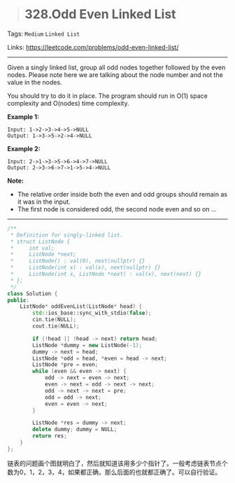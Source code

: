 > # 328.Odd Even Linked List

Tags: `Medium` `Linked List`

Links: https://leetcode.com/problems/odd-even-linked-list/

-----

Given a singly linked list, group all odd nodes together followed by the even nodes. Please note here we are talking about the node number and not the value in the nodes.

You should try to do it in place. The program should run in O(1) space complexity and O(nodes) time complexity.

**Example 1:**

```
Input: 1->2->3->4->5->NULL
Output: 1->3->5->2->4->NULL
```

**Example 2:**

```
Input: 2->1->3->5->6->4->7->NULL
Output: 2->3->6->7->1->5->4->NULL
```

**Note:**

- The relative order inside both the even and odd groups should remain as it was in the input.
- The first node is considered odd, the second node even and so on ...

------

```c++
/**
 * Definition for singly-linked list.
 * struct ListNode {
 *     int val;
 *     ListNode *next;
 *     ListNode() : val(0), next(nullptr) {}
 *     ListNode(int x) : val(x), next(nullptr) {}
 *     ListNode(int x, ListNode *next) : val(x), next(next) {}
 * };
 */
class Solution {
public:
    ListNode* oddEvenList(ListNode* head) {
        std::ios_base::sync_with_stdio(false);
		cin.tie(NULL);
		cout.tie(NULL);

		if (!head || !head -> next) return head;
		ListNode *dummy = new ListNode(-1);
		dummy -> next = head;
		ListNode *odd = head, *even = head -> next;
		ListNode *pre = even;
		while (even && even -> next) {
			odd -> next = even -> next;
			even -> next = odd -> next -> next;
			odd -> next -> next = pre;	
			odd = odd -> next;
			even = even -> next;
		}

		ListNode *res = dummy -> next;
		delete dummy; dummy = NULL;
		return res;
    }
};
```

链表的问题画个图就明白了，然后就知道该用多少个指针了。一般考虑链表节点个数为0，1，2，3，4，如果都正确，那么后面的也就都正确了。可以自行验证。